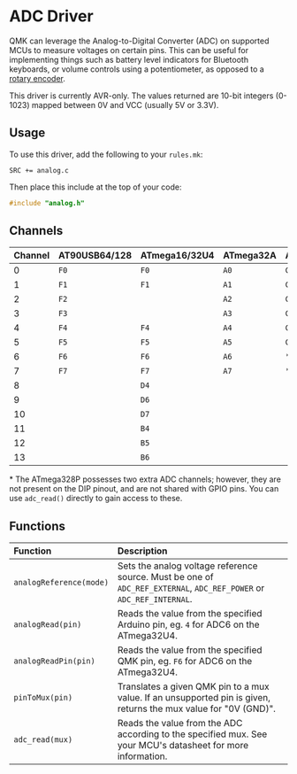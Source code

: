 # ADC Driver

QMK can leverage the Analog-to-Digital Converter \(ADC\) on supported MCUs to measure voltages on certain pins. This can be useful for implementing things such as battery level indicators for Bluetooth keyboards, or volume controls using a potentiometer, as opposed to a [rotary encoder](../features/feature_encoders.md).

This driver is currently AVR-only. The values returned are 10-bit integers \(0-1023\) mapped between 0V and VCC \(usually 5V or 3.3V\).

## Usage

To use this driver, add the following to your `rules.mk`:

```text
SRC += analog.c
```

Then place this include at the top of your code:

```c
#include "analog.h"
```

## Channels

| Channel | AT90USB64/128 | ATmega16/32U4 | ATmega32A | ATmega328P |
| :--- | :--- | :--- | :--- | :--- |
| 0 | `F0` | `F0` | `A0` | `C0` |
| 1 | `F1` | `F1` | `A1` | `C1` |
| 2 | `F2` |  | `A2` | `C2` |
| 3 | `F3` |  | `A3` | `C3` |
| 4 | `F4` | `F4` | `A4` | `C4` |
| 5 | `F5` | `F5` | `A5` | `C5` |
| 6 | `F6` | `F6` | `A6` | \* |
| 7 | `F7` | `F7` | `A7` | \* |
| 8 |  | `D4` |  |  |
| 9 |  | `D6` |  |  |
| 10 |  | `D7` |  |  |
| 11 |  | `B4` |  |  |
| 12 |  | `B5` |  |  |
| 13 |  | `B6` |  |  |

\* The ATmega328P possesses two extra ADC channels; however, they are not present on the DIP pinout, and are not shared with GPIO pins. You can use `adc_read()` directly to gain access to these.

## Functions

| Function | Description |
| :--- | :--- |
| `analogReference(mode)` | Sets the analog voltage reference source. Must be one of `ADC_REF_EXTERNAL`, `ADC_REF_POWER` or `ADC_REF_INTERNAL`. |
| `analogRead(pin)` | Reads the value from the specified Arduino pin, eg. `4` for ADC6 on the ATmega32U4. |
| `analogReadPin(pin)` | Reads the value from the specified QMK pin, eg. `F6` for ADC6 on the ATmega32U4. |
| `pinToMux(pin)` | Translates a given QMK pin to a mux value. If an unsupported pin is given, returns the mux value for "0V \(GND\)". |
| `adc_read(mux)` | Reads the value from the ADC according to the specified mux. See your MCU's datasheet for more information. |

